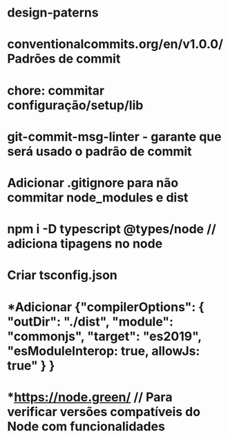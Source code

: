 # design-paterns

# conventionalcommits.org/en/v1.0.0/  Padrões de commit

# chore: commitar configuração/setup/lib

# git-commit-msg-linter - garante que será usado o padrão de commit

# Adicionar .gitignore para não commitar node_modules e dist

# npm i -D typescript @types/node // adiciona tipagens no node

# Criar tsconfig.json
#   *Adicionar {"compilerOptions": { "outDir": "./dist", "module": "commonjs", "target": "es2019", "esModuleInterop: true, allowJs: true" } }
#   *https://node.green/ // Para verificar versões compatíveis do Node com funcionalidades